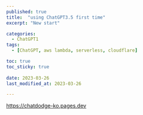 ```yaml
---
published: true
title:  "using ChatGPT3.5 first time" 
excerpt: "New start"

categories:
  - ChatGPT1
tags:
  - [ChatGPT, aws lambda, serverless, cloudflare]

toc: true
toc_sticky: true
 
date: 2023-03-26
last_modified_at: 2023-03-26

---
```


https://chatdodge-ko.pages.dev


